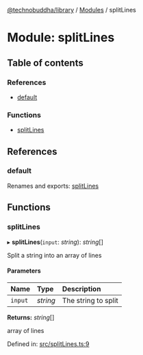 [@technobuddha/library](../../README.md) / [Modules](../Modules.md) / splitLines

# Module: splitLines

## Table of contents

### References

- [default](splitlines.md#default)

### Functions

- [splitLines](splitlines.md#splitlines)

## References

### default

Renames and exports: [splitLines](splitlines.md#splitlines)

## Functions

### splitLines

▸ **splitLines**(`input`: *string*): *string*[]

Split a string into an array of lines

#### Parameters

| Name | Type | Description |
| :------ | :------ | :------ |
| `input` | *string* | The string to split |

**Returns:** *string*[]

array of lines

Defined in: [src/splitLines.ts:9](https://github.com/technobuddha/hill.software/blob/65b5e5d/packages/library/src/splitLines.ts#L9)
